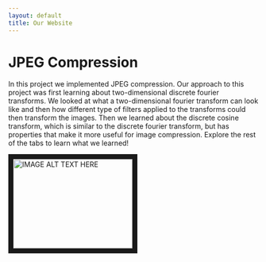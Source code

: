 ```yaml
---
layout: default
title: Our Website
---
```


# JPEG Compression 

In this project we implemented JPEG compression. Our approach to this project was first learning about two-dimensional discrete fourier transforms. We looked at what a two-dimensional fourier transform can look like and then how different type of filters applied to the transforms could then transform the images. Then we learned about the discrete cosine transform, which is similar to the discrete fourier transform, but has properties that make it more useful for image compression. Explore the rest of the tabs to learn what we learned!

<a href="https://www.youtube.com/watch?v=ZXVhOPiM4mk" target="_blank"><img src="http://img.youtube.com/vi/ZXVhOPiM4mk/0.jpg" 
alt="IMAGE ALT TEXT HERE" width="240" height="180" border="10" /></a>
